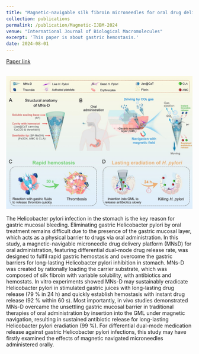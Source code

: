 ```yaml
---
title: "Magnetic-navigable silk fibroin microneedles for oral drug delivery: Ensuring long-lasting <i>helicobacter pylori</i> eradication and rapid hemostasis in the stomach. International Journal of Biological Macromolecules 2024, 275, 133584."
collection: publications
permalink: /publication/Magnetic-IJBM-2024
venue: "International Journal of Biological Macromolecules"
excerpt: 'This paper is about gastric hemostasis.'
date: 2024-08-01
---
```



[Paper link](https://doi.org/10.1016/j.ijbiomac.2024.133584)

<br/><img src='/images/fig1-Magnetic-IJBM-2024.jpg'>

The Helicobacter pylori infection in the stomach is the key reason for gastric mucosal bleeding. Eliminating gastric Helicobacter pylori by oral treatment remains difficult due to the presence of the gastric mucosal layer, which acts as a physical barrier to drugs via oral administration. In this study, a magnetic-navigable microneedle drug delivery platform (MNsD) for oral administration, featuring differential dual-mode drug release rate, was designed to fulfil rapid gastric hemostasis and overcome the gastric barriers for long-lasting Helicobacter pylori inhibition in stomach. MNs-D was created by rationally loading the carrier substrate, which was composed of silk fibroin with variable solubility, with antibiotics and hemostats. In vitro experiments showed MNs-D may sustainably eradicate Helicobacter pylori in stimulated gastric juices with long-lasting drug release (79 % in 24 h) and quickly establish hemostasis with instant drug release (92 % within 60 s). Most importantly, in vivo studies demonstrated MNs-D overcame the unsettling gastric mucosal barrier in traditional therapies of oral administration by insertion into the GML under magnetic navigation, resulting in sustained antibiotic release for long-lasting Helicobacter pylori eradiation (99 %). For differential dual-mode medication release against gastric Helicobacter pylori infections, this study may have firstly examined the effects of magnetic navigated microneedles administered orally.
